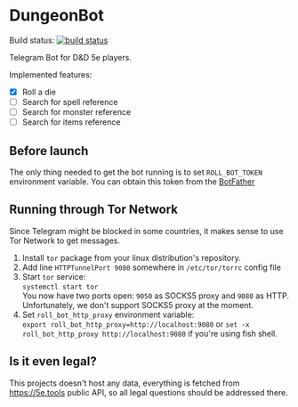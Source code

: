 # DungeonBot
Build status: [![build status](https://gitlab.com/bemyak/roll_bot/badges/master/build.svg)](https://gitlab.com/bemyak/roll-bot/commits/master)

Telegram Bot for D&D 5e players.

Implemented features:
- [X] Roll a die
- [ ] Search for spell reference
- [ ] Search for monster reference
- [ ] Search for items reference

## Before launch
The only thing needed to get the bot running is to set `ROLL_BOT_TOKEN` environment variable. You can obtain this token from the [BotFather](https://t.me/BotFather)

## Running through Tor Network
Since Telegram might be blocked in some countries, it makes sense to use Tor Network to get messages.

1. Install `tor` package from your linux distribution's repository.
2. Add line `HTTPTunnelPort 9080` somewhere in `/etc/tor/torrc` config file
3. Start `tor` service:  
   `systemctl start tor`  
   You now have two ports open: `9050` as SOCKS5 proxy and `9080` as HTTP. Unfortunately, we don't support SOCKS5 proxy at the moment.
4. Set `roll_bot_http_proxy` environment variable:  
   `export roll_bot_http_proxy=http://localhost:9080` or `set -x roll_bot_http_proxy http://localhost:9080` if you're using fish shell.

## Is it even legal?
This projects doesn't host any data, everything is fetched from https://5e.tools public API, so all legal questions should be addressed there.
